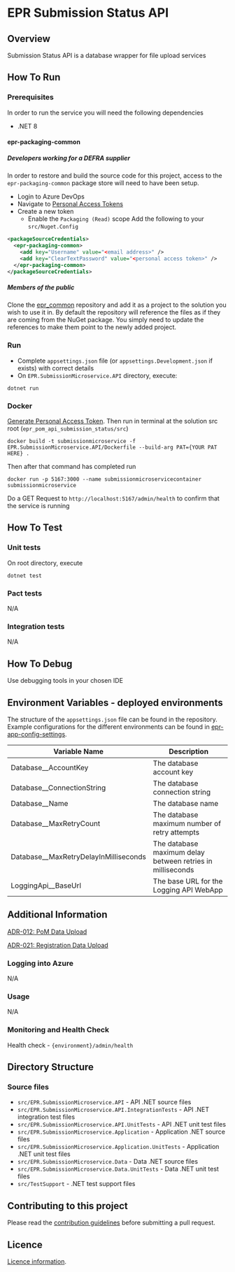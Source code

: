 # EPR Submission Status API
## Overview
Submission Status API is a database wrapper for file upload services

## How To Run

### Prerequisites
In order to run the service you will need the following dependencies
- .NET 8

#### epr-packaging-common
##### Developers working for a DEFRA supplier
In order to restore and build the source code for this project, access to the `epr-packaging-common` package store will need to have been setup.
 - Login to Azure DevOps
 - Navigate to [Personal Access Tokens](https://dev.azure.com/defragovuk/_usersSettings/tokens)
 - Create a new token
   - Enable the `Packaging (Read)` scope
Add the following to your `src/Nuget.Config`
```xml
<packageSourceCredentials>
  <epr-packaging-common>
    <add key="Username" value="<email address>" />
    <add key="ClearTextPassword" value="<personal access token>" />
  </epr-packaging-common>
</packageSourceCredentials>
```
##### Members of the public
Clone the [epr_common](https://dev.azure.com/defragovuk/RWD-CPR-EPR4P-ADO/_git/epr_common) repository and add it as a project to the solution you wish to use it in. By default the repository will reference the files as if they are coming from the NuGet package. You simply need to update the references to make them point to the newly added project.

### Run

- Complete `appsettings.json` file (or `appsettings.Development.json` if exists) with correct details
- On `EPR.SubmissionMicroservice.API` directory, execute:
```
dotnet run
```

### Docker

[Generate Personal Access Token](https://learn.microsoft.com/en-us/azure/devops/organizations/accounts/use-personal-access-tokens-to-authenticate?view=azure-devops&tabs=Windows#create-a-pat). Then run in terminal at the solution src root (`epr_pom_api_submission_status/src`)
```
docker build -t submissionmicroservice -f EPR.SubmissionMicroservice.API/Dockerfile --build-arg PAT={YOUR PAT HERE} .
```

Then after that command has completed run
```
docker run -p 5167:3000 --name submissionmicroservicecontainer submissionmicroservice
```

Do a GET Request to `http://localhost:5167/admin/health` to confirm that the service is running

## How To Test

### Unit tests

On root directory, execute
```
dotnet test
```

### Pact tests
N/A

### Integration tests
N/A

## How To Debug
Use debugging tools in your chosen IDE

## Environment Variables - deployed environments
The structure of the `appsettings.json` file can be found in the repository.
Example configurations for the different environments can be found in
[epr-app-config-settings](https://dev.azure.com/defragovuk/RWD-CPR-EPR4P-ADO/_git/epr-app-config-settings).

| Variable Name                         | Description                                                |
|---------------------------------------|------------------------------------------------------------|
| Database__AccountKey                  | The database account key                                   |
| Database__ConnectionString            | The database connection string                             |
| Database__Name                        | The database name                                          |
| Database__MaxRetryCount               | The database maximum number of retry attempts              |
| Database__MaxRetryDelayInMilliseconds | The database maximum delay between retries in milliseconds |
| LoggingApi__BaseUrl                   | The base URL for the Logging API WebApp                    |


## Additional Information
[ADR-012: PoM Data Upload](https://eaflood.atlassian.net/wiki/spaces/MWR/pages/4251418625/ADR-012.A+EPR+Phase+1+-+Compliance+Scheme+PoM+Data+Upload#Submission-Status-API.1)

[ADR-021: Registration Data Upload](https://eaflood.atlassian.net/wiki/spaces/MWR/pages/4291657945/ADR-021+Registration+Data+Upload#Submission-Status-API)

### Logging into Azure
N/A

### Usage
N/A

### Monitoring and Health Check
Health check - `{environment}/admin/health`

## Directory Structure
### Source files
- `src/EPR.SubmissionMicroservice.API` - API .NET source files
- `src/EPR.SubmissionMicroservice.API.IntegrationTests` - API .NET integration test files
- `src/EPR.SubmissionMicroservice.API.UnitTests` - API .NET unit test files
- `src/EPR.SubmissionMicroservice.Application` - Application .NET source files
- `src/EPR.SubmissionMicroservice.Application.UnitTests` - Application .NET unit test files
- `src/EPR.SubmissionMicroservice.Data` - Data .NET source files
- `src/EPR.SubmissionMicroservice.Data.UnitTests` - Data .NET unit test files
- `src/TestSupport` - .NET test support files

## Contributing to this project

Please read the [contribution guidelines](CONTRIBUTING.md) before submitting a pull request.

## Licence

[Licence information](LICENCE.md).
